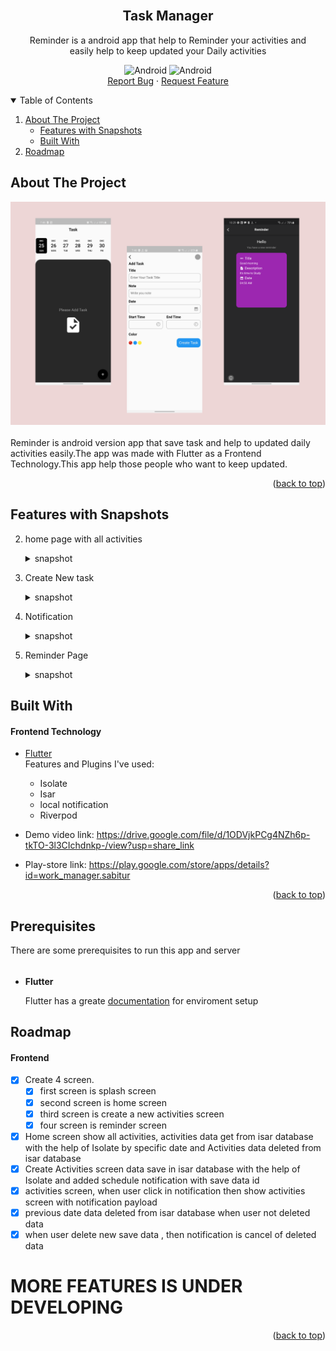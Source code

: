 
<div id="top"></div>
<!-- PROJECT LOGO -->
<br />
<div align="center">

  <!-- <a href="https://github.com/OmarFaruk-0x01/Education-Board-Result" >
    <img src="Frontend/android/app/src/main/res/mipmap-xxxhdpi/ic_launcher.png" alt="Logo" width="130" height="130">
  </a> -->



## **Task Manager**
  <p align="center">
    Reminder is a android app that help to Reminder your activities and<br>easily help to keep updated your Daily activities 
    <br />
    <div>
  <img src="https://img.shields.io/badge/Android-3DDC84?style=for-the-badge&logo=android&logoColor=white" alt="Android" width="130" height="40" >
      <img src="https://img.shields.io/badge/iOS-000000?style=for-the-badge&logo=ios&logoColor=white" alt="Android" width="130" height="40" >
</div>
    <a href="https://github.com/RootHex200/Reminder_App/issues">Report Bug</a>
    ·
    <a href="https://github.com/RootHex200/Reminder_App/issues">Request Feature</a>
  </p>

</div>



<!-- TABLE OF CONTENTS -->
<details open >
  <summary style="cursor: pointer;">Table of Contents</summary>
  <ol>
    <li>
      <a href="#about-the-project">About The Project</a>
      <ul>
        <li><a href="#features-with-snapshots">Features with Snapshots</a></li>
        <li><a href="#built-with">Built With</a></li>
      </ul>
    <li><a href="#roadmap">Roadmap</a></li>
   
  </ol>
</details>



<!-- ABOUT THE PROJECT -->
## About The Project
<div align="center">
<img src="profile.png">
</div><br>
Reminder is android version app that save task and help to updated daily activities easily.The app was made with Flutter as a Frontend Technology.This app help those people who want to keep updated.

<p align="right">(<a href="#top">back to top</a>)</p>

## Features with Snapshots

2. home page with all activities
   <details ><summary>snapshot</summary>

    <img src="home.jpg" width="200" height="400" /> 
   </details>
3. Create New task 
   <details ><summary>snapshot</summary>

   <img src="add.jpg" width="200" height="400" />

   </details>
4. Notification 
   <details ><summary>snapshot</summary>

   <img src="notification.png" width="200" height="400" />

   </details>
4. Reminder Page 
   <details ><summary>snapshot</summary>

   <img src="reminder.png" width="200" height="400" />

   </details>
## Built With 
#### Frontend Technology  
* [Flutter](https://flutter.dev/?gclsrc=ds&gclsrc=ds) <br>
Features and Plugins I've used: 
   - Isolate
   - Isar
   - local notification
   - Riverpod
   
   
* Demo video link: https://drive.google.com/file/d/1ODVjkPCg4NZh6p-tkTO-3l3CIchdnkp-/view?usp=share_link
* Play-store link: https://play.google.com/store/apps/details?id=work_manager.sabitur

<p align="right">(<a href="#top">back to top</a>)</p>


## Prerequisites
There are some prerequisites to run this app and server

######
* **Flutter**

  Flutter has a greate [documentation](https://docs.flutter.dev/get-started/install) for enviroment setup 


## Roadmap
#### Frontend
- [x] Create 4 screen. 
  - [x] first screen is splash screen
  - [x] second screen is home screen 
  - [x] third screen is create a new activities screen
  - [x] four screen is reminder screen 
- [x] Home screen show all activities, activities data get from isar database with the help of Isolate by specific date and Activities data deleted from isar database
- [x] Create Activities screen data save in isar database with the help of Isolate and added schedule notification with save data id
- [x] activities screen, when user click in notification then show activities screen with notification payload
- [x] previous date data deleted from isar database when user not deleted data
- [x] when user delete new save data , then notification is cancel of deleted data

# MORE FEATURES IS UNDER DEVELOPING





<p align="right">(<a href="#top">back to top</a>)</p>

